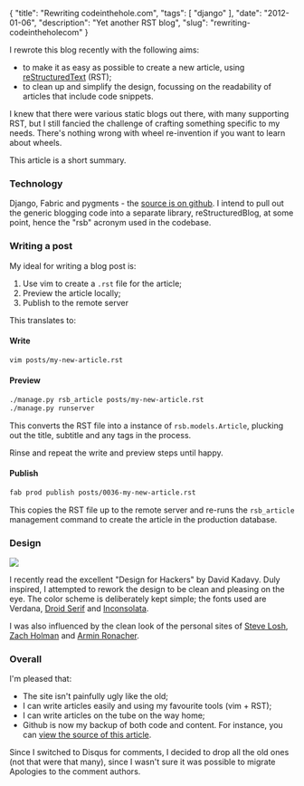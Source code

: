 {
    "title": "Rewriting codeinthehole.com",
    "tags": [
        "django"
    ],
    "date": "2012-01-06",
    "description": "Yet another RST blog",
    "slug": "rewriting-codeintheholecom"
}

I rewrote this blog recently with the following aims:

-   to make it as easy as possible to create a new article, using
    [reStructuredText](http://docutils.sourceforge.net/rst.html) (RST);
-   to clean up and simplify the design, focussing on the readability of
    articles that include code snippets.

I knew that there were various static blogs out there, with many
supporting RST, but I still fancied the challenge of crafting something
specific to my needs. There's nothing wrong with wheel re-invention if
you want to learn about wheels.

This article is a short summary.

### Technology

Django, Fabric and pygments - the [source is on
github](http://github.com/codeinthehole/codeinthehole.com). I intend to
pull out the generic blogging code into a separate library,
reStructuredBlog, at some point, hence the "rsb" acronym used in the
codebase.

### Writing a post

My ideal for writing a blog post is:

1.  Use vim to create a `.rst` file for the article;
2.  Preview the article locally;
3.  Publish to the remote server

This translates to:

#### Write

``` bash
vim posts/my-new-article.rst 
```

#### Preview

``` bash
./manage.py rsb_article posts/my-new-article.rst
./manage.py runserver
```

This converts the RST file into a instance of `rsb.models.Article`,
plucking out the title, subtitle and any tags in the process.

Rinse and repeat the write and preview steps until happy.

#### Publish

``` bash
fab prod publish posts/0036-my-new-article.rst
```

This copies the RST file up to the remote server and re-runs the
`rsb_article` management command to create the article in the production
database.

### Design

<img src="/images/bookcovers/9781119998952.jpg" class="align-right" />

I recently read the excellent "Design for Hackers" by David Kadavy. Duly
inspired, I attempted to rework the design to be clean and pleasing on
the eye. The color scheme is deliberately kept simple; the fonts used
are Verdana, [Droid
Serif](http://www.google.com/webfonts/specimen/Droid+Serif) and
[Inconsolata](http://www.google.com/webfonts/specimen/Inconsolata).

I was also influenced by the clean look of the personal sites of [Steve
Losh](http://stevelosh.com/), [Zach Holman](http://zachholman.com/) and
[Armin Ronacher](http://lucumr.pocoo.org/).

### Overall

I'm pleased that:

-   The site isn't painfully ugly like the old;
-   I can write articles easily and using my favourite tools (vim +
    RST);
-   I can write articles on the tube on the way home;
-   Github is now my backup of both code and content. For instance, you
    can [view the source of this
    article](https://raw.github.com/codeinthehole/codeinthehole.com/master/www/posts/0038-restructured-blog.rst).

Since I switched to Disqus for comments, I decided to drop all the old
ones (not that were that many), since I wasn't sure it was possible to
migrate Apologies to the comment authors.
